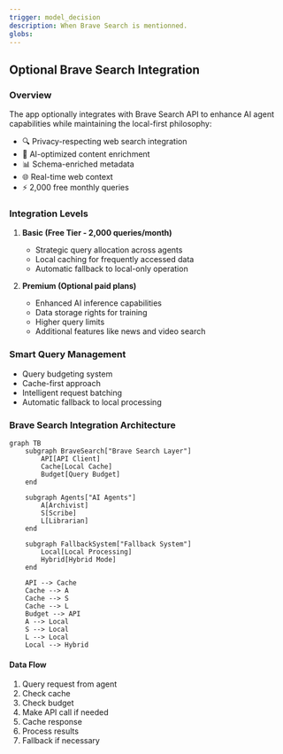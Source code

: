 ```yaml
---
trigger: model_decision
description: When Brave Search is mentionned.
globs: 
---
```

## Optional Brave Search Integration

### Overview
The app optionally integrates with Brave Search API to enhance AI agent capabilities while maintaining the local-first philosophy:

- 🔍 Privacy-respecting web search integration
- 🤖 AI-optimized content enrichment
- 📊 Schema-enriched metadata
- 🌐 Real-time web context
- ⚡ 2,000 free monthly queries

### Integration Levels

1. **Basic (Free Tier - 2,000 queries/month)**
   - Strategic query allocation across agents
   - Local caching for frequently accessed data
   - Automatic fallback to local-only operation

2. **Premium (Optional paid plans)**
   - Enhanced AI inference capabilities
   - Data storage rights for training
   - Higher query limits
   - Additional features like news and video search

### Smart Query Management
- Query budgeting system
- Cache-first approach
- Intelligent request batching
- Automatic fallback to local processing

### Brave Search Integration Architecture

```mermaid
graph TB
    subgraph BraveSearch["Brave Search Layer"]
        API[API Client]
        Cache[Local Cache]
        Budget[Query Budget]
    end
    
    subgraph Agents["AI Agents"]
        A[Archivist]
        S[Scribe]
        L[Librarian]
    end
    
    subgraph FallbackSystem["Fallback System"]
        Local[Local Processing]
        Hybrid[Hybrid Mode]
    end
    
    API --> Cache
    Cache --> A
    Cache --> S
    Cache --> L
    Budget --> API
    A --> Local
    S --> Local
    L --> Local
    Local --> Hybrid
```

#### Data Flow
1. Query request from agent
2. Check cache
3. Check budget
4. Make API call if needed
5. Cache response
6. Process results
7. Fallback if necessary